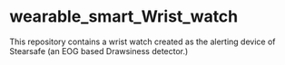 # wearable_smart_Wrist_watch
This repository contains a wrist watch created as the alerting device of Stearsafe (an EOG based Drawsiness detector.)
